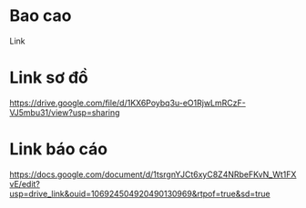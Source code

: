 # Bao cao

Link

# Link sơ đồ

https://drive.google.com/file/d/1KX6Poybq3u-eO1RjwLmRCzF-VJ5mbu31/view?usp=sharing


# Link báo cáo

https://docs.google.com/document/d/1tsrgnYJCt6xyC8Z4NRbeFKvN_Wt1FXvE/edit?usp=drive_link&ouid=106924504920490130969&rtpof=true&sd=true